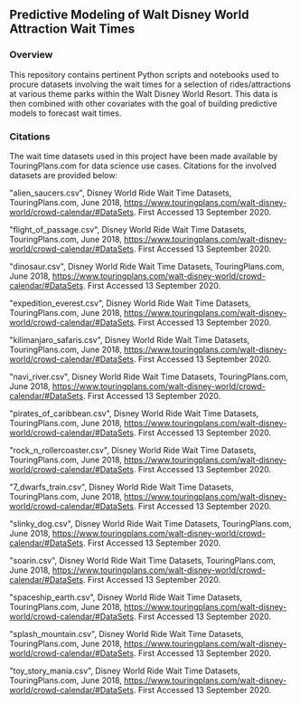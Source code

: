 ## Predictive Modeling of Walt Disney World Attraction Wait Times

### Overview
This repository contains pertinent Python scripts and notebooks used to procure
datasets involving the wait times for a selection of rides/attractions at various
theme parks within the Walt Disney World Resort. This data is then combined with
other covariates with the goal of building predictive models to forecast wait times.

### Citations
The wait time datasets used in this project have been made available by TouringPlans.com
for data science use cases. Citations for the involved datasets are provided below:

"alien_saucers.csv", Disney World Ride Wait Time Datasets, TouringPlans.com, June 2018, 
https://www.touringplans.com/walt-disney-world/crowd-calendar/#DataSets. 
First Accessed 13 September 2020.
    

"flight_of_passage.csv", Disney World Ride Wait Time Datasets, TouringPlans.com, June 2018, 
https://www.touringplans.com/walt-disney-world/crowd-calendar/#DataSets. 
First Accessed 13 September 2020.
    

"dinosaur.csv", Disney World Ride Wait Time Datasets, TouringPlans.com, June 2018, 
https://www.touringplans.com/walt-disney-world/crowd-calendar/#DataSets. 
First Accessed 13 September 2020.
    

"expedition_everest.csv", Disney World Ride Wait Time Datasets, TouringPlans.com, June 2018, 
https://www.touringplans.com/walt-disney-world/crowd-calendar/#DataSets. 
First Accessed 13 September 2020.
    

"kilimanjaro_safaris.csv", Disney World Ride Wait Time Datasets, TouringPlans.com, June 2018, 
https://www.touringplans.com/walt-disney-world/crowd-calendar/#DataSets. 
First Accessed 13 September 2020.
    

"navi_river.csv", Disney World Ride Wait Time Datasets, TouringPlans.com, June 2018, 
https://www.touringplans.com/walt-disney-world/crowd-calendar/#DataSets. 
First Accessed 13 September 2020.
    

"pirates_of_caribbean.csv", Disney World Ride Wait Time Datasets, TouringPlans.com, June 2018, 
https://www.touringplans.com/walt-disney-world/crowd-calendar/#DataSets. 
First Accessed 13 September 2020.
    

"rock_n_rollercoaster.csv", Disney World Ride Wait Time Datasets, TouringPlans.com, June 2018, 
https://www.touringplans.com/walt-disney-world/crowd-calendar/#DataSets. 
First Accessed 13 September 2020.
    

"7_dwarfs_train.csv", Disney World Ride Wait Time Datasets, TouringPlans.com, June 2018, 
https://www.touringplans.com/walt-disney-world/crowd-calendar/#DataSets. 
First Accessed 13 September 2020.
    

"slinky_dog.csv", Disney World Ride Wait Time Datasets, TouringPlans.com, June 2018, 
https://www.touringplans.com/walt-disney-world/crowd-calendar/#DataSets. 
First Accessed 13 September 2020.
    

"soarin.csv", Disney World Ride Wait Time Datasets, TouringPlans.com, June 2018, 
https://www.touringplans.com/walt-disney-world/crowd-calendar/#DataSets. 
First Accessed 13 September 2020.
    

"spaceship_earth.csv", Disney World Ride Wait Time Datasets, TouringPlans.com, June 2018, 
https://www.touringplans.com/walt-disney-world/crowd-calendar/#DataSets. 
First Accessed 13 September 2020.
    

"splash_mountain.csv", Disney World Ride Wait Time Datasets, TouringPlans.com, June 2018, 
https://www.touringplans.com/walt-disney-world/crowd-calendar/#DataSets. 
First Accessed 13 September 2020.
    

"toy_story_mania.csv", Disney World Ride Wait Time Datasets, TouringPlans.com, June 2018, 
https://www.touringplans.com/walt-disney-world/crowd-calendar/#DataSets. 
First Accessed 13 September 2020.